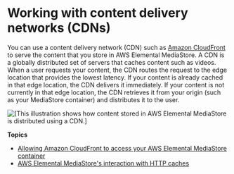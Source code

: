 # Working with content delivery networks \(CDNs\)<a name="cdns"></a>

You can use a content delivery network \(CDN\) such as [Amazon CloudFront](https://docs.aws.amazon.com/AmazonCloudFront/latest/DeveloperGuide/) to serve the content that you store in AWS Elemental MediaStore\. A CDN is a globally distributed set of servers that caches content such as videos\. When a user requests your content, the CDN routes the request to the edge location that provides the lowest latency\. If your content is already cached in that edge location, the CDN delivers it immediately\. If your content is not currently in that edge location, the CDN retrieves it from your origin \(such as your MediaStore container\) and distributes it to the user\.

![\[This illustration shows how content stored in AWS Elemental MediaStore is distributed using a CDN.\]](http://docs.aws.amazon.com/mediastore/latest/ug/images/mediastore-workflow.png)

**Topics**
+ [Allowing Amazon CloudFront to access your AWS Elemental MediaStore container](cdns-allowing-cloudfront-to-access-mediastore.md)
+ [AWS Elemental MediaStore's interaction with HTTP caches](cdn-mediastore-interaction-with-http-caches.md)